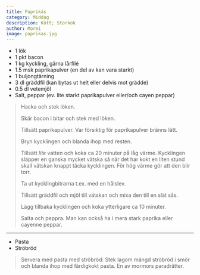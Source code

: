 ```yaml
---
title: Paprikás
category: Middag
description: Kött; Storkok
author: Mormi
image: paprikas.jpg
---
```


- 1 lök
- 1 pkt bacon
- 1 kg kyckling, gärna lårfilé
- 1.5 msk paprikapulver (en del av kan vara starkt)
- 1 buljongtärning
- 3 dl gräddfil (kan bytas ut helt eller delvis mot grädde)
- 0.5 dl vetemjöl
- Salt, peppar (ev. lite starkt paprikapulver eller/och cayen peppar)

> Hacka och stek löken. 
> 
> Skär bacon i bitar och stek med löken. 
> 
> Tillsätt paprikapulver. Var försiktig för paprikapulver bränns lätt.
> 
> Bryn kycklingen och blanda ihop med resten.
> 
> Tillsätt _lite_ vatten och koka ca 20 minuter på låg värme. Kycklingen släpper en ganska mycket vätska så när det har kokt en liten stund skall vätskan knappt täcka kycklingen. För hög värme gör att den blir torr.
> 
> Ta ut kycklingbitrarna t.ex. med en hålslev.
> 
> Tillsätt gräddfil och mjöl till vätskan och mixa den till en slät sås.
> 
> Lägg tillbaka kycklingen och koka ytterligare ca 10 minuter.
> 
> Salta och peppra. Man kan också ha i mera stark paprika eller cayenne peppar.

---

- Pasta
- Ströbröd

> Servera med pasta med ströbröd: Stek lagom mängd ströbröd i smör och blanda ihop med färdigkokt pasta. En av mormors paradrätter.
